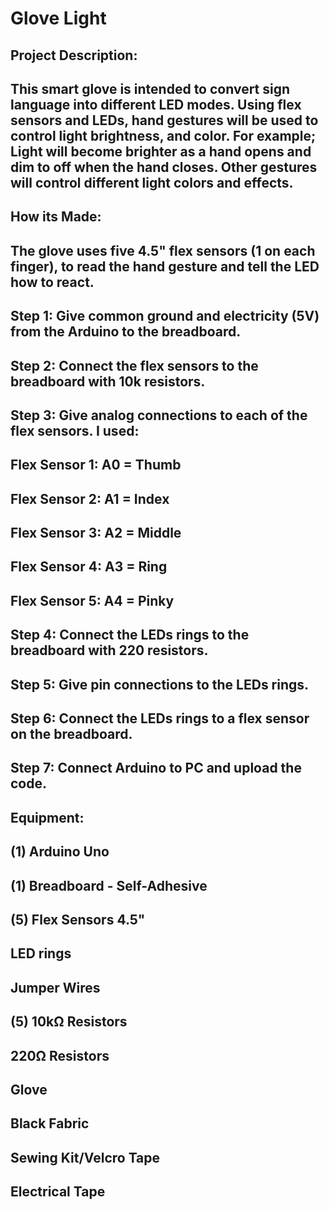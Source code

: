 # Glove Light

## Project Description:
## This smart glove is intended to convert sign language into different LED modes. Using flex sensors and LEDs, hand gestures will be used to control light brightness, and color. For example; Light will become brighter as a hand opens and dim to off when the hand closes. Other gestures will control different light colors and effects.

## How its Made:

## The glove uses five 4.5" flex sensors (1 on each finger), to read the hand gesture and tell the LED how to react. 

## Step 1: Give common ground and electricity (5V) from the Arduino to the breadboard. 

## Step 2: Connect the flex sensors to the breadboard with 10k resistors. 

## Step 3: Give analog connections to each of the flex sensors. I used:

## Flex Sensor 1: A0 = Thumb

## Flex Sensor 2: A1 = Index

## Flex Sensor 3: A2 = Middle

## Flex Sensor 4: A3 = Ring

## Flex Sensor 5: A4 = Pinky

## Step 4: Connect the LEDs rings to the breadboard with 220 resistors.

## Step 5: Give pin connections to the LEDs rings.

## Step 6: Connect the LEDs rings to a flex sensor on the breadboard.

## Step 7: Connect Arduino to PC and upload the code. 

## Equipment:
## (1) Arduino Uno
## (1) Breadboard - Self-Adhesive
## (5) Flex Sensors 4.5"
## LED rings
## Jumper Wires
## (5) 10kΩ Resistors
## 220Ω Resistors
## Glove
## Black Fabric
## Sewing Kit/Velcro Tape
## Electrical Tape